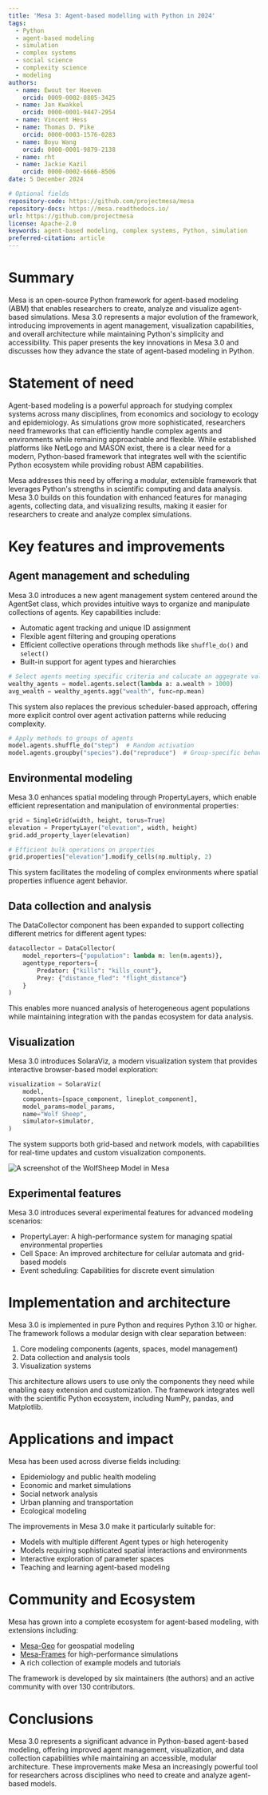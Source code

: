 ```yaml
---
title: 'Mesa 3: Agent-based modelling with Python in 2024'
tags:
  - Python
  - agent-based modeling
  - simulation
  - complex systems
  - social science
  - complexity science
  - modeling
authors:
  - name: Ewout ter Hoeven
    orcid: 0009-0002-0805-3425
  - name: Jan Kwakkel
    orcid: 0000-0001-9447-2954
  - name: Vincent Hess
  - name: Thomas D. Pike
    orcid: 0000-0003-1576-0283
  - name: Boyu Wang
    orcid: 0000-0001-9879-2138
  - name: rht
  - name: Jackie Kazil
    orcid: 0000-0002-6666-8506
date: 5 December 2024

# Optional fields
repository-code: https://github.com/projectmesa/mesa
repository-docs: https://mesa.readthedocs.io/
url: https://github.com/projectmesa
license: Apache-2.0
keywords: agent-based modeling, complex systems, Python, simulation
preferred-citation: article
---
```


# Summary
Mesa is an open-source Python framework for agent-based modeling (ABM) that enables researchers to create, analyze and visualize agent-based simulations. Mesa 3.0 represents a major evolution of the framework, introducing improvements in agent management, visualization capabilities, and overall architecture while maintaining Python's simplicity and accessibility. This paper presents the key innovations in Mesa 3.0 and discusses how they advance the state of agent-based modeling in Python.

# Statement of need
Agent-based modeling is a powerful approach for studying complex systems across many disciplines, from economics and sociology to ecology and epidemiology. As simulations grow more sophisticated, researchers need frameworks that can efficiently handle complex agents and environments while remaining approachable and flexible. While established platforms like NetLogo and MASON exist, there is a clear need for a modern, Python-based framework that integrates well with the scientific Python ecosystem while providing robust ABM capabilities.

Mesa addresses this need by offering a modular, extensible framework that leverages Python's strengths in scientific computing and data analysis. Mesa 3.0 builds on this foundation with enhanced features for managing agents, collecting data, and visualizing results, making it easier for researchers to create and analyze complex simulations.

# Key features and improvements
## Agent management and scheduling
Mesa 3.0 introduces a new agent management system centered around the AgentSet class, which provides intuitive ways to organize and manipulate collections of agents. Key capabilities include:

- Automatic agent tracking and unique ID assignment
- Flexible agent filtering and grouping operations
- Efficient collective operations through methods like `shuffle_do()` and `select()`
- Built-in support for agent types and hierarchies

```python
# Select agents meeting specific criteria and calucate an aggegrate value
wealthy_agents = model.agents.select(lambda a: a.wealth > 1000)
avg_wealth = wealthy_agents.agg("wealth", func=np.mean)
```

This system also replaces the previous scheduler-based approach, offering more explicit control over agent activation patterns while reducing complexity.

```python
# Apply methods to groups of agents
model.agents.shuffle_do("step")  # Random activation
model.agents.groupby("species").do("reproduce")  # Group-specific behaviors
```

## Environmental modeling
Mesa 3.0 enhances spatial modeling through PropertyLayers, which enable efficient representation and manipulation of environmental properties:

```python
grid = SingleGrid(width, height, torus=True)
elevation = PropertyLayer("elevation", width, height)
grid.add_property_layer(elevation)

# Efficient bulk operations on properties
grid.properties["elevation"].modify_cells(np.multiply, 2)
```

This system facilitates the modeling of complex environments where spatial properties influence agent behavior.

## Data collection and analysis
The DataCollector component has been expanded to support collecting different metrics for different agent types:

```python
datacollector = DataCollector(
    model_reporters={"population": lambda m: len(m.agents)},
    agenttype_reporters={
        Predator: {"kills": "kills_count"},
        Prey: {"distance_fled": "flight_distance"}
    }
)
```

This enables more nuanced analysis of heterogeneous agent populations while maintaining integration with the pandas ecosystem for data analysis.

## Visualization
Mesa 3.0 introduces SolaraViz, a modern visualization system that provides interactive browser-based model exploration:

```python
visualization = SolaraViz(
    model,
    components=[space_component, lineplot_component],
    model_params=model_params,
    name="Wolf Sheep",
    simulator=simulator,
)
```

The system supports both grid-based and network models, with capabilities for real-time updates and custom visualization components.

![A screenshot of the WolfSheep Model in Mesa](../docs/images/wolf_sheep.png)

## Experimental features
Mesa 3.0 introduces several experimental features for advanced modeling scenarios:

- PropertyLayer: A high-performance system for managing spatial environmental properties
- Cell Space: An improved architecture for cellular automata and grid-based models
- Event scheduling: Capabilities for discrete event simulation

# Implementation and architecture
Mesa 3.0 is implemented in pure Python and requires Python 3.10 or higher. The framework follows a modular design with clear separation between:

1. Core modeling components (agents, spaces, model management)
2. Data collection and analysis tools
3. Visualization systems

This architecture allows users to use only the components they need while enabling easy extension and customization. The framework integrates well with the scientific Python ecosystem, including NumPy, pandas, and Matplotlib.

# Applications and impact
Mesa has been used across diverse fields including:

- Epidemiology and public health modeling
- Economic and market simulations
- Social network analysis
- Urban planning and transportation
- Ecological modeling

The improvements in Mesa 3.0 make it particularly suitable for:

- Models with multiple different Agent types or high heterogenity
- Models requiring sophisticated spatial interactions and environments
- Interactive exploration of parameter spaces
- Teaching and learning agent-based modeling

# Community and Ecosystem
Mesa has grown into a complete ecosystem for agent-based modeling, with extensions including:
- [Mesa-Geo](https://github.com/projectmesa/mesa-geo) for geospatial modeling
- [Mesa-Frames](https://github.com/projectmesa/mesa-frames) for high-performance simulations
- A rich collection of example models and tutorials

The framework is developed by six maintainers (the authors) and an active community with over 130 contributors.

# Conclusions
Mesa 3.0 represents a significant advance in Python-based agent-based modeling, offering improved agent management, visualization, and data collection capabilities while maintaining an accessible, modular architecture. These improvements make Mesa an increasingly powerful tool for researchers across disciplines who need to create and analyze agent-based models.
